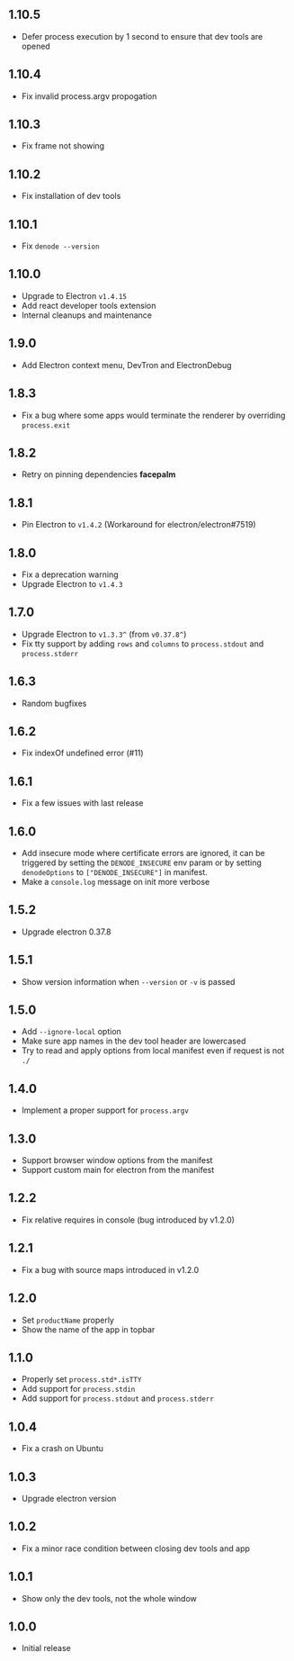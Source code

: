 ## 1.10.5

- Defer process execution by 1 second to ensure that dev tools are opened

## 1.10.4

- Fix invalid process.argv propogation

## 1.10.3

- Fix frame not showing

## 1.10.2

- Fix installation of dev tools

## 1.10.1

- Fix `denode --version`

## 1.10.0

- Upgrade to Electron `v1.4.15`
- Add react developer tools extension
- Internal cleanups and maintenance

## 1.9.0

- Add Electron context menu, DevTron and ElectronDebug

## 1.8.3

- Fix a bug where some apps would terminate the renderer by overriding `process.exit`

## 1.8.2

- Retry on pinning dependencies **facepalm**

## 1.8.1

- Pin Electron to `v1.4.2` (Workaround for electron/electron#7519)

## 1.8.0

- Fix a deprecation warning
- Upgrade Electron to `v1.4.3`

## 1.7.0

- Upgrade Electron to `v1.3.3^` (from `v0.37.8^`)
- Fix tty support by adding `rows` and `columns` to `process.stdout` and `process.stderr`

## 1.6.3

- Random bugfixes

## 1.6.2

- Fix indexOf undefined error (#11)

## 1.6.1

- Fix a few issues with last release

## 1.6.0

- Add insecure mode where certificate errors are ignored, it can be triggered by setting the `DENODE_INSECURE` env param or by setting `denodeOptions` to `["DENODE_INSECURE"]` in manifest.
- Make a `console.log` message on init more verbose

## 1.5.2

- Upgrade electron 0.37.8

## 1.5.1

- Show version information when `--version` or `-v` is passed

## 1.5.0

- Add `--ignore-local` option
- Make sure app names in the dev tool header are lowercased
- Try to read and apply options from local manifest even if request is not `./`

## 1.4.0

- Implement a proper support for `process.argv`

## 1.3.0

- Support browser window options from the manifest
- Support custom main for electron from the manifest

## 1.2.2

- Fix relative requires in console (bug introduced by v1.2.0)

## 1.2.1

- Fix a bug with source maps introduced in v1.2.0

## 1.2.0

- Set `productName` properly
- Show the name of the app in topbar

## 1.1.0

- Properly set `process.std*.isTTY`
- Add support for `process.stdin`
- Add support for `process.stdout` and `process.stderr`

## 1.0.4

- Fix a crash on Ubuntu

## 1.0.3

- Upgrade electron version

## 1.0.2

- Fix a minor race condition between closing dev tools and app

## 1.0.1

- Show only the dev tools, not the whole window

## 1.0.0

- Initial release
